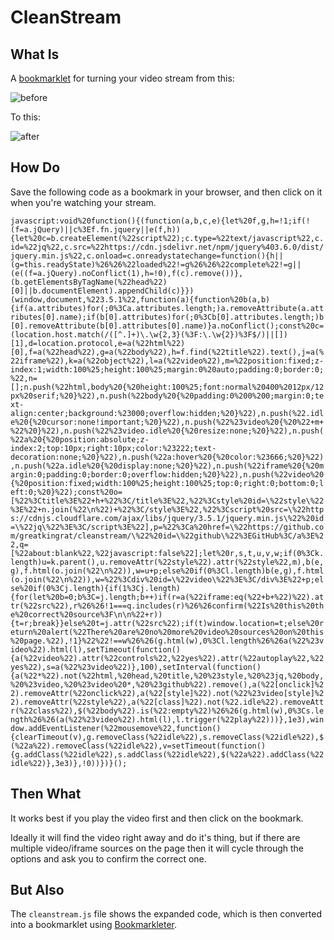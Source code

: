 # CleanStream

## What Is

A [bookmarklet](https://en.wikipedia.org/wiki/Bookmarklet) for turning your video stream from this:

![before](https://i.imgur.com/NTTqNcV.png)

To this:

![after](https://i.imgur.com/Xq069iI.png)

## How Do

Save the following code as a bookmark in your browser, and then click on it when you're watching your stream.

`javascript:void%20function(){(function(a,b,c,e){let%20f,g,h=!1;if(!(f=a.jQuery)||c%3Ef.fn.jquery||e(f,h)){let%20c=b.createElement(%22script%22);c.type=%22text/javascript%22,c.id=%22jq%22,c.src=%22https://cdn.jsdelivr.net/npm/jquery%403.6.0/dist/jquery.min.js%22,c.onload=c.onreadystatechange=function(){h||(g=this.readyState)%26%26%22loaded%22!=g%26%26%22complete%22!=g||(e((f=a.jQuery).noConflict(1),h=!0),f(c).remove())},(b.getElementsByTagName(%22head%22)[0]||b.documentElement).appendChild(c)}})(window,document,%223.5.1%22,function(a){function%20b(a,b){if(a.attributes)for(;0%3Ca.attributes.length;)a.removeAttribute(a.attributes[0].name);if(b[0].attributes)for(;0%3Cb[0].attributes.length;)b[0].removeAttribute(b[0].attributes[0].name)}a.noConflict();const%20c=(location.host.match(/([^.]+)\.\w{2,3}(%3F:\.\w{2})%3F$/)||[])[1],d=location.protocol,e=a(%22html%22)[0],f=a(%22head%22),g=a(%22body%22),h=f.find(%22title%22).text(),j=a(%22iframe%22),k=a(%22object%22),l=a(%22video%22),m=%22position:fixed;z-index:1;width:100%25;height:100%25;margin:0%20auto;padding:0;border:0;%22,n=[];n.push(%22html,body%20{%20height:100%25;font:normal%20400%2012px/12px%20serif;%20}%22),n.push(%22body%20{%20padding:0%200%200;margin:0;text-align:center;background:%23000;overflow:hidden;%20}%22),n.push(%22.idle%20{%20cursor:none!important;%20}%22),n.push(%22%23video%20{%20%22+m+%22%20}%22),n.push(%22%23video.idle%20{%20resize:none;%20}%22),n.push(%22a%20{%20position:absolute;z-index:2;top:10px;right:10px;color:%23222;text-decoration:none;%20}%22),n.push(%22a:hover%20{%20color:%23666;%20}%22),n.push(%22a.idle%20{%20display:none;%20}%22),n.push(%22iframe%20{%20margin:0;padding:0;border:0;overflow:hidden;%20}%22),n.push(%22video%20{%20position:fixed;width:100%25;height:100%25;top:0;right:0;bottom:0;left:0;%20}%22);const%20o=[%22%3Ctitle%3E%22+h+%22%3C/title%3E%22,%22%3Cstyle%20id=\%22style\%22%3E%22+n.join(%22\n%22)+%22%3C/style%3E%22,%22%3Cscript%20src=\%22https://cdnjs.cloudflare.com/ajax/libs/jquery/3.5.1/jquery.min.js\%22%20id=\%22jq\%22%3E%3C/script%3E%22],p=%22%3Ca%20href=\%22https://github.com/greatkingrat/cleanstream/\%22%20id=\%22github\%22%3EGitHub%3C/a%3E%22,q=[%22about:blank%22,%22javascript:false%22];let%20r,s,t,u,v,w;if(0%3Ck.length)u=k.parent(),u.removeAttr(%22style%22).attr(%22style%22,m),b(e,g),f.html(o.join(%22\n%22)),w=u+p;else%20if(0%3Cl.length)b(e,g),f.html(o.join(%22\n%22)),w=%22%3Cdiv%20id=\%22video\%22%3E%3C/div%3E%22+p;else%20if(0%3Cj.length){if(1%3Cj.length){for(let%20b=0;b%3C=j.length;b++)if(r=a(%22iframe:eq(%22+b+%22)%22).attr(%22src%22),r%26%26!1===q.includes(r)%26%26confirm(%22Is%20this%20the%20correct%20source%3F\n\n%22+r)){t=r;break}}else%20t=j.attr(%22src%22);if(t)window.location=t;else%20return%20alert(%22There%20are%20no%20more%20video%20sources%20on%20this%20page.%22),!1}%22%22!==w%26%26(g.html(w),0%3Cl.length%26%26a(%22%23video%22).html(l),setTimeout(function(){a(%22video%22).attr(%22controls%22,%22yes%22).attr(%22autoplay%22,%22yes%22),s=a(%22%23video%22)},100),setInterval(function(){a(%22*%22).not(%22html,%20head,%20title,%20%23style,%20%23jq,%20body,%20%23video,%20%23video%20*,%20%23github%22).remove(),a(%22[onclick]%22).removeAttr(%22onclick%22),a(%22[style]%22).not(%22%23video[style]%22).removeAttr(%22style%22),a(%22[class]%22).not(%22.idle%22).removeAttr(%22class%22),$(%22body%22).is(%22:empty%22)%26%26(g.html(w),0%3Cs.length%26%26(a(%22%23video%22).html(l),l.trigger(%22play%22)))},1e3),window.addEventListener(%22mousemove%22,function(){clearTimeout(v),g.removeClass(%22idle%22),s.removeClass(%22idle%22),$(%22a%22).removeClass(%22idle%22),v=setTimeout(function(){g.addClass(%22idle%22),s.addClass(%22idle%22),$(%22a%22).addClass(%22idle%22)},3e3)},!0))})}();`

## Then What

It works best if you play the video first and then click on the bookmark.

Ideally it will find the video right away and do it's thing, but if there are multiple video/iframe sources on the page then it will cycle through the options and ask you to confirm the correct one.

## But Also

The `cleanstream.js` file shows the expanded code, which is then converted into a bookmarklet using [Bookmarkleter](https://chriszarate.github.io/bookmarkleter/).